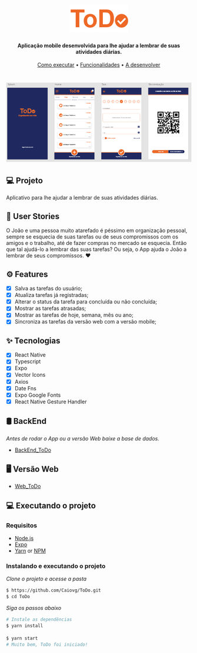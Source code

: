 <h1 align="center">
  <img alt="Plant Manager" title="Plant Manager" src="logo.png" />
</h1>

<h4 align="center">Aplicação mobile desenvolvida para lhe ajudar a lembrar de suas atividades diárias.</h4>

<p align="center">
  <a href="#como-executar">Como executar</a> •
  <a href="#funcionalidades">Funcionalidades</a> •
  <a href="#a-desenvolver">A desenvolver</a>
</p>

<h1 align="center">
  <img alt="Plant Manager" title="Plant Manager" src="Capa.PNG" />
</h1>

## 💻 Projeto
Aplicativo para lhe ajudar a lembrar de suas atividades diárias.

## 👥 User Stories
O João e uma pessoa muito atarefado é péssimo em organização pessoal, sempre se esquecia de suas tarefas ou de seus compromissos com os amigos e o trabalho,
até de fazer compras no mercado se esquecia.
Então que tal ajudá-lo a lembrar das suas tarefas? 
Ou seja, o App ajuda o João a lembrar de seus compromissos. ❤️

## ⚙ Features
-   [x] Salva as tarefas do usuário;
-   [x] Atualiza tarefas já registradas;
-   [x] Alterar o status da tarefa para concluída ou não concluída;
-   [x] Mostrar as tarefas atrasadas;
-   [x] Mostrar as tarefas de hoje, semana, mês ou ano;
-   [x] Sincroniza as tarefas da versão web com a versão mobile;

## ✨ Tecnologias
-   [x] React Native
-   [x] Typescript
-   [x] Expo
-   [x] Vector Icons
-   [x] Axios
-   [x] Date Fns
-   [x] Expo Google Fonts
-   [x] React Native Gesture Handler

## 🛢 BackEnd

*Antes de rodar o App ou a versão Web baixe a base de dados.*
* [BackEnd_ToDo](https://github.com/Caiovg/ToDo_back.git)


## 🖥 Versão Web

* [Web_ToDo](https://github.com/Caiovg/ToDo_web.git)


## 💻 Executando o projeto

### Requisitos

- [Node.js](https://nodejs.org/en/)
- [Expo](https://expo.io/)  
- [Yarn](https://classic.yarnpkg.com/) or [NPM](https://www.npmjs.com/)

### Instalando e executando o projeto

*Clone o projeto e acesse a pasta*

```bash
$ https://github.com/Caiovg/ToDo.git 
$ cd ToDo
```

*Siga os passos abaixo*

```bash
# Instale as dependências
$ yarn install

$ yarn start
# Muito bem, ToDo foi iniciado!
```
<br>

